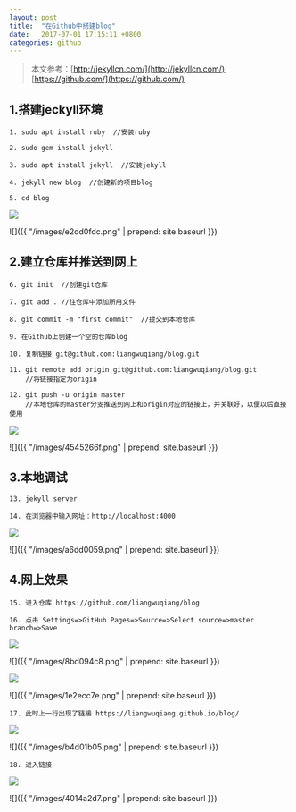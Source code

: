 ```yaml
---
layout: post
title:  "在Github中搭建blog"
date:   2017-07-01 17:15:11 +0800
categories: github
---
```

> 本文参考：[http://jekyllcn.com/](http://jekyllcn.com/);  [https://github.com/](https://github.com/)

## 1.搭建jeckyll环境

    1. sudo apt install ruby  //安装ruby
    
    2. sudo gem install jekyll
    
    3. sudo apt install jekyll  //安装jekyll
    
    4. jekyll new blog  //创建新的项目blog
    
    5. cd blog

![](../images/e2dd0fdc.png)

![]({{ "/images/e2dd0fdc.png" | prepend: site.baseurl }})

## 2.建立仓库并推送到网上

    6. git init  //创建git仓库
    
    7. git add . //往仓库中添加所用文件
    
    8. git commit -m "first commit"  //提交到本地仓库
    
    9. 在Github上创建一个空的仓库blog
    
    10. 复制链接 git@github.com:liangwuqiang/blog.git
    
    11. git remote add origin git@github.com:liangwuqiang/blog.git 
        //将链接指定为origin
    
    12. git push -u origin master 
        //本地仓库的master分支推送到网上和origin对应的链接上，并关联好，以便以后直接使用

![](../images/4545266f.png)

![]({{ "/images/4545266f.png" | prepend: site.baseurl }})

## 3.本地调试

    13. jekyll server
    
    14. 在浏览器中输入网址：http://localhost:4000

![](../images/a6dd0059.png)

![]({{ "/images/a6dd0059.png" | prepend: site.baseurl }})

## 4.网上效果

    15. 进入仓库 https://github.com/liangwuqiang/blog
    
    16. 点击 Settings=>GitHub Pages=>Source=>Select source=>master branch=>Save

![](../images/8bd094c8.png)

![]({{ "/images/8bd094c8.png" | prepend: site.baseurl }})

![](../images/1e2ecc7e.png)

![]({{ "/images/1e2ecc7e.png" | prepend: site.baseurl }})

    17. 此时上一行出现了链接 https://liangwuqiang.github.io/blog/

![](../images/b4d01b05.png)

![]({{ "/images/b4d01b05.png" | prepend: site.baseurl }})

    18. 进入链接

![](../images/4014a2d7.png)

![]({{ "/images/4014a2d7.png" | prepend: site.baseurl }})


